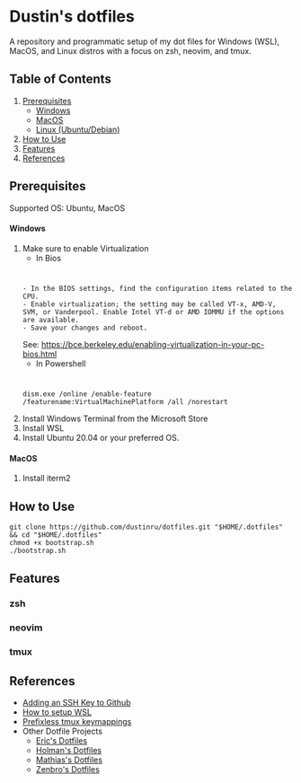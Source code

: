 # Dustin's dotfiles
A repository and programmatic setup of my dot files for Windows (WSL), MacOS, and Linux distros with a focus on zsh, neovim, and tmux.
## Table of Contents
1. [Prerequisites](#prerequisites)
    - [Windows](#windows)
    - [MacOS](#macos)
    - [Linux (Ubuntu/Debian)](#linux-ubuntudebian)
2. [How to Use](#how-to-use)
3. [Features](#features)
4. [References](#references)
## Prerequisites
Supported OS: Ubuntu, MacOS
#### Windows
1. Make sure to enable Virtualization
   * In Bios
   #
       - In the BIOS settings, find the configuration items related to the CPU.
       - Enable virtualization; the setting may be called VT-x, AMD-V, SVM, or Vanderpool. Enable Intel VT-d or AMD IOMMU if the options are available.
       - Save your changes and reboot.
      See: https://bce.berkeley.edu/enabling-virtualization-in-your-pc-bios.html
   * In Powershell
   #
       dism.exe /online /enable-feature /featurename:VirtualMachinePlatform /all /norestart
2. Install Windows Terminal from the Microsoft Store
3. Install WSL
4. Install Ubuntu 20.04 or your preferred OS.
#### MacOS
1. Install iterm2
## How to Use
```
git clone https://github.com/dustinru/dotfiles.git "$HOME/.dotfiles" && cd "$HOME/.dotfiles"
chmod +x bootstrap.sh
./bootstrap.sh
```
## Features
### zsh
### neovim
### tmux
## References
* [Adding an SSH Key to Github](https://docs.github.com/en/authentication/connecting-to-github-with-ssh/generating-a-new-ssh-key-and-adding-it-to-the-ssh-agent#adding-your-ssh-key-to-the-ssh-agent)
* [How to setup WSL](https://docs.microsoft.com/en-us/windows/wsl/install)
* [Prefixless tmux keymappings](https://zserge.com/posts/tmux/)
* Other Dotfile Projects
  * [Eric's Dotfiles](https://github.com/ericlovesmath/dotfiles)
  * [Holman's Dotfiles](https://github.com/holman/dotfiles)
  * [Mathias's Dotfiles](https://github.com/mathiasbynens/dotfiles)
  * [Zenbro's Dotfiles](https://github.com/zenbro/dotfiles)